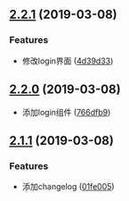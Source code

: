 ## [2.2.1](https://github.com/chenweifang4/vue-cli-plugin-hddemo/compare/v2.1.1...v2.2.1) (2019-03-08)


### Features

* 修改login界面 ([4d39d33](https://github.com/chenweifang4/vue-cli-plugin-hddemo/commit/4d39d33))


## [2.2.0](https://github.com/chenweifang4/vue-cli-plugin-hddemo/compare/v2.1.1...v2.2.0) (2019-03-08)


* 添加login组件 ([766dfb9](https://github.com/chenweifang4/vue-cli-plugin-hddemo/commit/766dfb9))



## [2.1.1](https://github.com/chenweifang4/vue-cli-plugin-hddemo/compare/v2.1.0...v2.1.1) (2019-03-08)


### Features

* 添加changelog ([01fe005](https://github.com/chenweifang4/vue-cli-plugin-hddemo/commit/01fe005))



